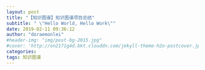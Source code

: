 ```yaml
---
layout: post
title: "【知识图谱】知识图谱项目总结"
subtitle: " \"Hello World, Hello Work\""
date: 2019-02-11 09:36:12
author: "doraemonlei"
#header-img: "img/post-bg-2015.jpg"
#cover: 'http://on2171g4d.bkt.clouddn.com/jekyll-theme-h2o-postcover.jpg'
categories: 
tags: 知识图谱
---
```


# <font color='red'></font>

## <font color='red'></font>
